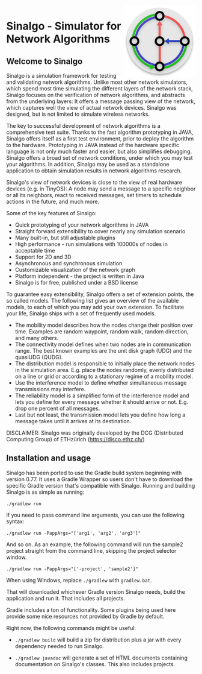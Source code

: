 <img src="icon/sinalgo_192.png" align="right" />

# Sinalgo - Simulator for Network Algorithms

## Welcome to Sinalgo

Sinalgo is a simulation framework for testing and validating network algorithms. 
Unlike most other network simulators, which spend most time simulating the different 
layers of the network stack, Sinalgo focuses on the verification of network algorithms, 
and abstracts from the underlying layers: It offers a message passing view of the network, 
which captures well the view of actual network devices. Sinalgo was designed, but is not 
limited to simulate wireless networks.

The key to successful development of network algorithms is a comprehensive test suite. Thanks to the
fast algorithm prototyping in JAVA, Sinalgo offers itself as a first test environment, prior to deploy the
algorithm to the hardware. Prototyping in JAVA instead of the hardware specific language is not only
much faster and easier, but also simplifies debugging. Sinalgo offers a broad set of network conditions,
under which you may test your algorithms. In addition, Sinalgo may be used as a stand­alone
application to obtain simulation results in network algorithms research.

Sinalgo's view of network devices is close to the view of real hardware devices (e.g. in TinyOS): A
node may send a message to a specific neighbor or all its neighbors, react to received messages, set
timers to schedule actions in the future, and much more.

Some of the key features of Sinalgo:
* Quick prototyping of your network algorithms in JAVA
* Straight forward extensibility to cover nearly any simulation scenario
* Many built-in, but still adjustable plug­ins
* High performance - run simulations with 100000s of nodes in acceptable time
* Support for 2D and 3D
* Asynchronous and synchronous simulation
* Customizable visualization of the network graph
* Platform independent - the project is written in Java
* Sinalgo is for free, published under a BSD license

To guarantee easy extensibility, Sinalgo offers a set of extension points, the so called models. The
following list gives an overview of the available models, to each of which you may add your own
extension. To facilitate your life, Sinalgo ships with a set of frequently used models.

* The mobility model describes how the nodes change their position over time. Examples are
random waypoint, random walk, random direction, and many others.
* The connectivity model defines when two nodes are in communication range. The best known
examples are the unit disk graph (UDG) and the quasi­UDG (QUDG).
* The distribution model is responsible to initially place the network nodes in the simulation area.
E.g. place the nodes randomly, evenly distributed on a line or grid or according to a stationary
regime of a mobility model.
* Use the interference model to define whether simultaneous message transmissions may
interfere.
* The reliability model is a simplified form of the interference model and lets you define for every
message whether it should arrive or not. E.g. drop one percent of all messages.
* Last but not least, the transmission model lets you define how long a message takes until it
arrives at its destination.

DISCLAIMER:
Sinalgo was originally developed by the DCG (Distributed Computing Group) of ETHzürich (https://disco.ethz.ch/)

## Installation and usage

Sinalgo has been ported to use the Gradle build system beginning with version 0.77. It uses a Gradle Wrapper so 
users don't have to download the specific Gradle version that's compatible with Sinalgo. Running and building 
Sinalgo is as simple as running:

```
./gradlew run 
```

If you need to pass command line arguments, you can use the following syntax:

```
./gradlew run -PappArgs="['arg1', 'arg2', 'arg3']"
```

And so on. As an example, the following command will run the sample2 project straight from the command line, 
skipping the project selector window.

```
./gradlew run -PappArgs="['-project', 'sample2']"
```

When using Windows, replace ```./gradlew``` with ```gradlew.bat```.

That will downloaded whichever Gradle version Sinalgo needs, build the application and run it. That includes 
all projects.

Gradle includes a ton of functionality. Some plugins being used here provide some nice resources not provided
by Gradle by default.

Right now, the following commands might be useful:

* ```./gradlew build``` will build a zip for distribution plus a jar with every dependency needed to run Sinalgo.

* ```./gradlew javadoc``` will generate a set of HTML documents containing documentation on Sinalgo's classes.
This also includes projects.
